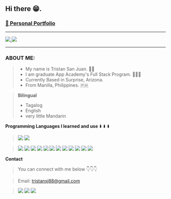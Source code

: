 ## Hi there 😁.

### [💼  Personal Portfolio](https://tristan-88.github.io/)

-----
<a href="https://github.com/tristan-88/github-readme-stats">
  <img src="https://github-readme-stats.vercel.app/api?username=tristan-88&show_icons=true&theme=react" />
</a>

<a href="https://github.com/tristan-88/github-readme-stats">
  <img src="https://github-readme-stats.vercel.app/api/top-langs/?username=tristan-88&layout=compact&theme=react" />
</a>

-----------

### ABOUT ME:

> - My name is Tristan San Juan. 🏳️‍🌈
> - I am graduate App Academy's Full Stack Program. 👨🏻‍💻
> - Currently Based in Surprise, Arizona.
> - From Manilla, Philippines. 🇵🇭

> **Bilingual**
> - Tagalog
> - English
> - very little Mandarin


**Programming Languages I learned and use** ⬇️ ⬇️ ⬇️
>  <img src="https://img.shields.io/badge/JavaScript-F7DF1E?style=for-the-badge&logo=javascript&logoColor=black" />
>  <img src="https://img.shields.io/badge/Python-3776AB?style=for-the-badge&logo=python&logoColor=yellow">

> <img src="https://img.shields.io/badge/Node.js-43853D?style=for-the-badge&logo=node.js&logoColor=white"/>
> <img src="https://img.shields.io/badge/PostgreSQL-316192?style=for-the-badge&logo=postgresql&logoColor=white" />
> <img src="https://img.shields.io/badge/Express.js-000000?style=for-the-badge&logo=express&logoColor=white" />
> <img src="	https://img.shields.io/badge/React-20232A?style=for-the-badge&logo=react&logoColor=61DAFB" />
> <img src="https://img.shields.io/badge/Redux-593D88?style=for-the-badge&logo=redux&logoColor=white">
> <img src="https://img.shields.io/badge/CSS-239120?&style=for-the-badge&logo=css3&logoColor=white">
> <img src="https://img.shields.io/badge/Bootstrap-563D7C?style=for-the-badge&logo=bootstrap&logoColor=white">
> <img src="https://img.shields.io/badge/jQuery-0769AD?style=for-the-badge&logo=jquery&logoColor=white">
> <img src="https://img.shields.io/badge/React-20232A?style=for-the-badge&logo=react&logoColor=61DAFB">
> <img src="https://img.shields.io/badge/Flask-000000?style=for-the-badge&logo=flask&logoColor=white">
> <img src="https://img.shields.io/badge/HTML5-E34F26?style=for-the-badge&logo=html5&logoColor=white">
>  <img src="https://img.shields.io/badge/SQL-Alchemy-orange?style=for-the-badge&logoColor=white">
**Contact**
> You can connect with me below 👇👇👇

>Email: tristansj88@gmail.com



> [<img src="https://img.shields.io/badge/GitHub-181717?style=for-the-badge&logo=github&logoColor=black">](https://github.com/tristan-88)
> [<img src="https://img.shields.io/badge/LinkedIn-0A66C2?style=for-the-badge&logo=linkedin&logoColor=lightblue">](https://www.linkedin.com/in/tristan-san-juan-75337920b/)
> [<img src="https://img.shields.io/badge/AngelList-000000?style=for-the-badge&logo=angellist&logoColor=darkgray">](https://angel.co/u/tristan-san-juan)
> 
> 
> <!--
**tristan-88/tristan-88** is a ✨ _special_ ✨ repository because its `README.md` (this file) appears on your GitHub profile.

Here are some ideas to get you started:
https://simpleicons.org/- 


🔭 I’m currently working on ...
- 🌱 I’m currently learning ...
- 👯 I’m looking to collaborate on ...
- 🤔 I’m looking for help with ...
- 💬 Ask me about ...
- 📫 How to reach me: ...
- 😄 Pronouns: ...
- ⚡ Fun fact: ...
-->

